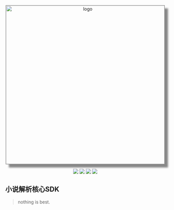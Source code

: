 <p align="center">
	<a href="https://github.com/unclezs/NovelHarvester/blob/master/LICENSE">
		<img src="https://gitee.com/unclezs/image-blog/raw/master/20210103184920.png"
			 alt="logo" width="500" style="border: #888 solid 1px;box-shadow: 10px 10px 5px #888888; margin-top:10px">
	</a>
</p>

<p align="center">
	<img src="https://img.shields.io/github/downloads/unclezs/NovelHarvester/total"/>
	<img src="https://img.shields.io/github/v/release/unclezs/NovelHarvester"/>
	<img src="https://img.shields.io/badge/jdk-8.221-green"/>
	<img src="https://img.shields.io/badge/platform-win linux mac-green"/>
</p>

## 小说解析核心SDK

> nothing is best.
